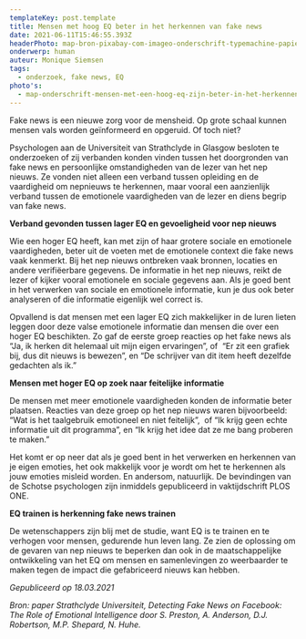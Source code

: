 ```yaml
---
templateKey: post.template
title: Mensen met hoog EQ beter in het herkennen van fake news
date: 2021-06-11T15:46:55.393Z
headerPhoto: map-bron-pixabay-com-imageo-onderschrift-typemachine-papier-fake-news-image-img-typemachine-papier-fake-news-jpeg
onderwerp: human
auteur: Monique Siemsen
tags:
  - onderzoek, fake news, EQ
photo's:
  - map-onderschrift-mensen-met-een-hoog-eq-zijn-beter-in-het-herkennen-van-fake-news-berichten-bron-pixabay-com-image-img-students-1807505_1280-webp
---
```



Fake news is een nieuwe zorg voor de mensheid. Op grote schaal kunnen mensen vals worden geïnformeerd en opgeruid. Of toch niet?

Psychologen aan de Universiteit van Strathclyde in Glasgow besloten te onderzoeken of zij verbanden konden vinden tussen het doorgronden van fake news en persoonlijke omstandigheden van de lezer van het nep nieuws. Ze vonden niet alleen een verband tussen opleiding en de vaardigheid om nepnieuws te herkennen, maar vooral een aanzienlijk verband tussen de emotionele vaardigheden van de lezer en diens begrip van fake news.



**Verband gevonden tussen lager EQ en gevoeligheid voor nep nieuws**

Wie een hoger EQ heeft, kan met zijn of haar grotere sociale en emotionele vaardigheden, beter uit de voeten met de emotionele context die fake news vaak kenmerkt. Bij het nep nieuws ontbreken vaak bronnen, locaties en andere verifiëerbare gegevens. De informatie in het nep nieuws, reikt de lezer of kijker vooral emotionele en sociale gegevens aan. Als je goed bent in het verwerken van sociale en emotionele informatie, kun je dus ook beter analyseren of die informatie eigenlijk wel correct is.

Opvallend is dat mensen met een lager EQ zich makkelijker in de luren lieten leggen door deze valse emotionele informatie dan mensen die over een hoger EQ beschikten. Zo gaf de eerste groep reacties op het fake news als “Ja, ik herken dit helemaal uit mijn eigen ervaringen”, of  “Er zit een grafiek bij, dus dit nieuws is bewezen”, en “De schrijver van dit item heeft dezelfde gedachten als ik.” 



**Mensen met hoger EQ op zoek naar feitelijke informatie**

De mensen met meer emotionele vaardigheden konden de informatie beter plaatsen. Reacties van deze groep op het nep nieuws waren bijvoorbeeld: “Wat is het taalgebruik emotioneel en niet feitelijk”,  of “Ik krijg geen echte informatie uit dit programma”, en “Ik krijg het idee dat ze me bang proberen te maken.”

Het komt er op neer dat als je goed bent in het verwerken en herkennen van je eigen emoties, het ook makkelijk voor je wordt om het te herkennen als jouw emoties misleid worden. En andersom, natuurlijk. De bevindingen van de Schotse psychologen zijn inmiddels gepubliceerd in vaktijdschrift PLOS ONE.



**EQ trainen is herkenning fake news trainen**

De wetenschappers zijn blij met de studie, want EQ is te trainen en te verhogen voor mensen, gedurende hun leven lang. Ze zien de oplossing om de gevaren van nep nieuws te beperken dan ook in de maatschappelijke ontwikkeling van het EQ om mensen en samenlevingen zo weerbaarder te maken tegen de impact die gefabriceerd nieuws kan hebben.



*Gepubliceerd op 18.03.2021*

*Bron: paper Strathclyde Universiteit, Detecting Fake News on Facebook: The Role of Emotional Intelligence door S. Preston, A. Anderson, D.J. Robertson, M.P. Shepard, N. Huhe.*